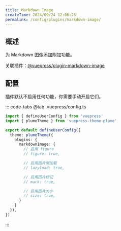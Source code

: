 ```yaml
---
title: Markdown Image
createTime: 2024/09/24 12:06:28
permalink: /config/plugins/markdown-image/
---
```


## 概述

为 Markdown 图像添加附加功能。

关联插件：[@vuepress/plugin-markdown-image](https://ecosystem.vuejs.press/zh/plugins/markdown/markdown-image.html)

## 配置

插件默认不启用任何功能，你需要手动开启它们。

::: code-tabs
@tab .vuepress/config.ts

```ts
import { defineUserConfig } from 'vuepress'
import { plumeTheme } from 'vuepress-theme-plume'

export default defineUserConfig({
  theme: plumeTheme({
    plugins: {
      markdownImage: {
        // 启用 figure
        // figure: true,

        // 启用图片懒加载
        // lazyload: true,

        // 启用图片标记
        // mark: true,

        // 启用图片大小
        // size: true,
      }
    }
  }),
})
```

:::

